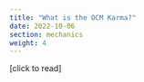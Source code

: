 ```yaml
---
title: "What is the OCM Karma?"
date: 2022-10-06
section: mechanics
weight: 4
---
```


[click to read]
